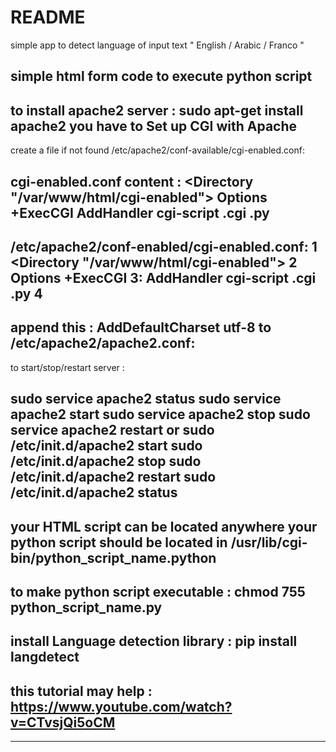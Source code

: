 # README

simple app to detect language of input text 
 " English / Arabic / Franco " 

simple html form code to execute python script  
------------------------------------------------------------------------------
to install apache2 server :
  sudo apt-get install apache2
you have to Set up CGI with Apache 
------------------------------------------------------------------------------
create a file if not found 
/etc/apache2/conf-available/cgi-enabled.conf:

cgi-enabled.conf content :
<Directory "/var/www/html/cgi-enabled">
      Options +ExecCGI
      AddHandler cgi-script .cgi .py
</Directory>
------------------------------------------------------------------------------
/etc/apache2/conf-enabled/cgi-enabled.conf:
    1  <Directory "/var/www/html/cgi-enabled">
    2        Options +ExecCGI
    3:       AddHandler cgi-script .cgi .py
    4  </Directory>
------------------------------------------------------------------------------
append this :
AddDefaultCharset utf-8
to /etc/apache2/apache2.conf:
------------------------------------------------------------------------------
to start/stop/restart server :

sudo service apache2 status
sudo service apache2 start
sudo service apache2 stop
sudo service apache2 restart
or
sudo /etc/init.d/apache2 start
sudo /etc/init.d/apache2 stop
sudo /etc/init.d/apache2 restart
sudo /etc/init.d/apache2 status
------------------------------------------------------------------------------
your HTML script can be located anywhere 
your python script should be located in 
/usr/lib/cgi-bin/python_script_name.python
------------------------------------------------------------------------------
to make python script executable :
chmod 755 python_script_name.py
------------------------------------------------------------------------------
install Language detection library :
pip install langdetect
------------------------------------------------------------------------------
this tutorial may help :
https://www.youtube.com/watch?v=CTvsjQi5oCM
------------------------------------------------------------------------------
------------------------------------------------------------------------------